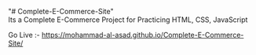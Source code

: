 "# Complete-E-Commerce-Site" <br>
Its a Complete E-Commerce Project for Practicing HTML, CSS, JavaScript <br>

Go Live :- https://mohammad-al-asad.github.io/Complete-E-Commerce-Site/

